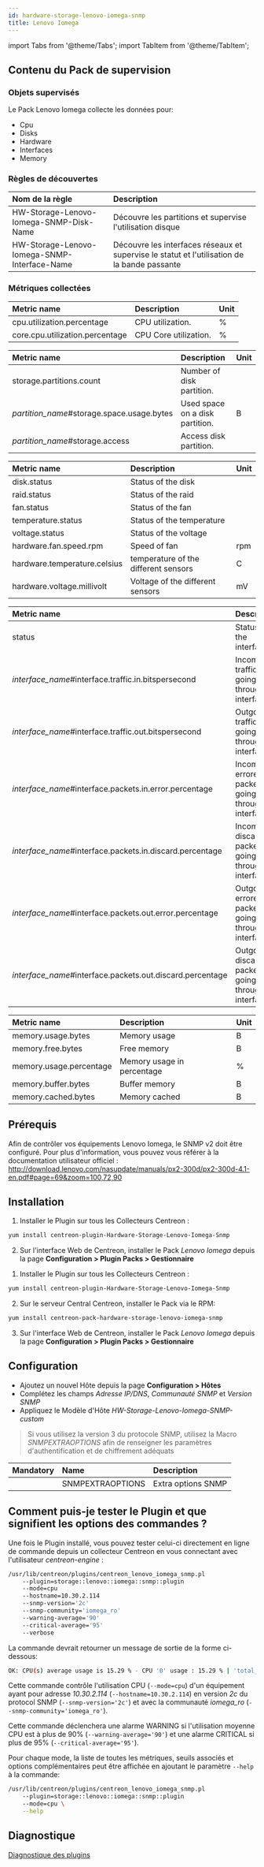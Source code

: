 ```yaml
---
id: hardware-storage-lenovo-iomega-snmp
title: Lenovo Iomega
---
```

import Tabs from '@theme/Tabs';
import TabItem from '@theme/TabItem';

	
## Contenu du Pack de supervision

### Objets supervisés

Le Pack Lenovo Iomega collecte les données pour:
* Cpu
* Disks
* Hardware
* Interfaces
* Memory

### Règles de découvertes

<Tabs groupId="sync">
<TabItem value="Services" label="Services">

| Nom de la règle                              | Description                                                                                  |
| :------------------------------------------- | :------------------------------------------------------------------------------------------- |
| HW-Storage-Lenovo-Iomega-SNMP-Disk-Name      | Découvre les partitions et supervise l'utilisation disque                                    |
| HW-Storage-Lenovo-Iomega-SNMP-Interface-Name | Découvre les interfaces réseaux et supervise le statut et l'utilisation de la bande passante |

</TabItem>
</Tabs>

### Métriques collectées 

<Tabs groupId="sync">
<TabItem value="Cpu" label="Cpu">

| Metric name                     | Description           | Unit |
| :------------------------------ | :-------------------- | :--- |
| cpu.utilization.percentage      | CPU utilization.      | %    |
| core.cpu.utilization.percentage | CPU Core utilization. | %    |

</TabItem>
<TabItem value="Disks" label="Disks">

| Metric name                                  | Description                     | Unit |
| :------------------------------------------- | :------------------------------ | :--- |
| storage.partitions.count                     | Number of disk partition.       |      |
| *partition\_name*\#storage.space.usage.bytes | Used space on a disk partition. | B    |
| *partition\_name*\#storage.access            | Access disk partition.          |      |

</TabItem>
<TabItem value="Hardware" label="Hardware">

| Metric name                  | Description                          | Unit |
| :--------------------------- | :----------------------------------- | :--- |
| disk.status                  | Status of the disk                   |      |
| raid.status                  | Status of the raid                   |      |
| fan.status                   | Status of the fan                    |      |
| temperature.status           | Status of the temperature            |      |
| voltage.status               | Status of the voltage                |      |
| hardware.fan.speed.rpm       | Speed of fan                         | rpm  |
| hardware.temperature.celsius | temperature of the different sensors | C    |
| hardware.voltage.millivolt   | Voltage of the different sensors     | mV   |

</TabItem>
<TabItem value="Interfaces" label="Interfaces">

| Metric name                                                 | Description                                             | Unit |
| :---------------------------------------------------------- | :------------------------------------------------------ | :--- |
| status                                                      | Status of the interface                                 |      |
| *interface\_name*\#interface.traffic.in.bitspersecond       | Incoming traffic going through the interface.           | b/s  |
| *interface\_name*\#interface.traffic.out.bitspersecond      | Outgoing traffic going through the interface.           | b/s  |
| *interface\_name*\#interface.packets.in.error.percentage    | Incoming errored packets going through the interface.   | %    |
| *interface\_name*\#interface.packets.in.discard.percentage  | Incoming discarded packets going through the interface. | %    |
| *interface\_name*\#interface.packets.out.error.percentage   | Outgoing errored packets going through the interface.   | %    |
| *interface\_name*\#interface.packets.out.discard.percentage | Outgoing discarded packets going through the interface. | %    |

</TabItem>
<TabItem value="Memory" label="Memory">

| Metric name             | Description                | Unit |
| :---------------------- | :------------------------- | :--- |
| memory.usage.bytes      | Memory usage               | B    |
| memory.free.bytes       | Free memory                | B    |
| memory.usage.percentage | Memory usage in percentage | %    |
| memory.buffer.bytes     | Buffer memory              | B    |
| memory.cached.bytes     | Memory cached              | B    |

</TabItem>
</Tabs>

## Prérequis

Afin de contrôler vos équipements Lenovo Iomega, le SNMP v2 doit être configuré.
Pour plus d'information, vous pouvez vous référer à la documentation utilisateur officiel :
http://download.lenovo.com/nasupdate/manuals/px2-300d/px2-300d-4.1-en.pdf#page=69&zoom=100,72,90

## Installation

<Tabs groupId="sync">
<TabItem value="Online IMP Licence & IT-100 Editions" label="Online IMP Licence & IT-100 Editions">

1. Installer le Plugin sur tous les Collecteurs Centreon :

```bash
yum install centreon-plugin-Hardware-Storage-Lenovo-Iomega-Snmp
```

2. Sur l'interface Web de Centreon, installer le Pack *Lenovo Iomega* depuis la page **Configuration > Plugin Packs > Gestionnaire**

</TabItem>
<TabItem value="Offline IMP License" label="Offline IMP License">

1. Installer le Plugin sur tous les Collecteurs Centreon :

```bash
yum install centreon-plugin-Hardware-Storage-Lenovo-Iomega-Snmp
```

2. Sur le serveur Central Centreon, installer le Pack via le RPM:

```bash
yum install centreon-pack-hardware-storage-lenovo-iomega-snmp
```

3. Sur l'interface Web de Centreon, installer le Pack *Lenovo Iomega* depuis la page **Configuration > Plugin Packs > Gestionnaire**

</TabItem>
</Tabs>

## Configuration

* Ajoutez un nouvel Hôte depuis la page **Configuration > Hôtes**
* Complétez les champs *Adresse IP/DNS*, *Communauté SNMP* et *Version SNMP*
* Appliquez le Modèle d'Hôte *HW-Storage-Lenovo-Iomega-SNMP-custom*

> Si vous utilisez la version 3 du protocole SNMP, utilisez la Macro *SNMPEXTRAOPTIONS* afin de renseigner les paramètres
> d'authentification et de chiffrement adéquats

| Mandatory | Name             | Description        |
| :-------- | :--------------- | :----------------- |
|           | SNMPEXTRAOPTIONS | Extra options SNMP |


## Comment puis-je tester le Plugin et que signifient les options des commandes ?

Une fois le Plugin installé, vous pouvez tester celui-ci directement en ligne de commande depuis un collecteur Centreon en vous connectant avec l'utilisateur *centreon-engine* :

```bash
/usr/lib/centreon/plugins/centreon_lenovo_iomega_snmp.pl
    --plugin=storage::lenovo::iomega::snmp::plugin
    --mode=cpu
    --hostname=10.30.2.114
    --snmp-version='2c'
    --snmp-community='iomega_ro'
    --warning-average='90'
    --critical-average='95'
    --verbose
```

La commande devrait retourner un message de sortie de la forme ci-dessous:

```bash
OK: CPU(s) average usage is 15.29 % - CPU '0' usage : 15.29 % | 'total_cpu_avg'=15.29%;0:90;0:95;0;100 'cpu'=15.29%;;;0;100
```

Cette commande contrôle l'utilisation CPU (```--mode=cpu```) d'un équipement ayant pour adresse *10.30.2.114* (```--hostname=10.30.2.114```) 
en version *2c* du protocol SNMP (```--snmp-version='2c'```) et avec la communauté *iomega_ro* (```--snmp-community='iomega_ro'```).

Cette commande déclenchera une alarme WARNING si l'utilisation moyenne CPU est à plus de 90% (```--warning-average='90'```)
et une alarme CRITICAL si plus de 95% (```--critical-average='95'```).
 
Pour chaque mode, la liste de toutes les métriques, seuils associés et options complémentaires peut être affichée
en ajoutant le paramètre ```--help``` à la commande:

```bash
/usr/lib/centreon/plugins/centreon_lenovo_iomega_snmp.pl
    --plugin=storage::lenovo::iomega::snmp::plugin
    --mode=cpu \
    --help
```

## Diagnostique

[Diagnostique des plugins](../tutorials/troubleshooting-plugins)
